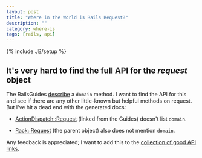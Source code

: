 ```yaml
---
layout: post
title: "Where in the World is Rails Request?"
description: ""
category: where-is
tags: [rails, api]
---
```

{% include JB/setup %}

## It's very hard to find the full API for the *request* object ##

The RailsGuides [describe](http://guides.rubyonrails.org/action_controller_overview.html#the-request-object) a `domain` method. I want to find the API
for this and see if there are any other little-known but helpful
methods on request. But I've hit a dead end with the generated docs:

* [ActionDispatch::Request](http://api.rubyonrails.org/classes/ActionDispatch/Request.html)
  (linked from the Guides) doesn't list `domain`.
  
* [Rack::Request](http://rack.rubyforge.org/doc/classes/Rack/Request.html) 
  (the parent object) also does not mention `domain`.
  
Any feedback is appreciated; I want to add this to the [collection of good API links](/).
